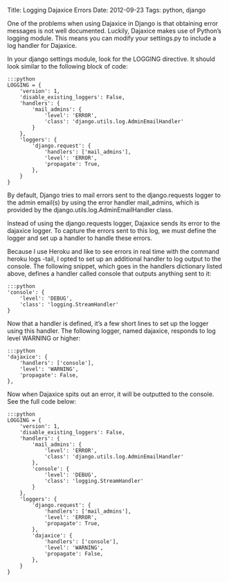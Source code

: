 Title: Logging Dajaxice Errors
Date: 2012-09-23
Tags: python, django

One of the problems when using Dajaxice in Django is that obtaining error
 messages is not well documented. Luckily, Dajaxice makes use of Python’s
 logging module. This means you can modify your settings.py to include a
 log handler for Dajaxice.

In your django settings module, look for the LOGGING directive. It should
 look similar to the following block of code:

    :::python
    LOGGING = {
        'version': 1,
        'disable_existing_loggers': False,
        'handlers': {
            'mail_admins': {
                'level': 'ERROR',
                'class': 'django.utils.log.AdminEmailHandler'
            }
        },
        'loggers': {
            'django.request': {
                'handlers': ['mail_admins'],
                'level': 'ERROR',
                'propagate': True,
            },
        }
    }

By default, Django tries to mail errors sent to the django.requests logger to
 the admin email(s) by using the error handler mail_admins, which is provided
 by the django.utils.log.AdminEmailHandler class.

Instead of using the django.requests logger, Dajaxice sends its error to the
 dajaxice logger. To capture the errors sent to this log, we must define the
 logger and set up a handler to handle these errors.

Because I use Heroku and like to see errors in real time with the command
 heroku logs -tail, I opted to set up an additional handler to log output
 to the console. The following snippet, which goes in the handlers dictionary
 listed above, defines a handler called console that outputs anything sent to it:

    :::python
    'console': {
        'level': 'DEBUG',
        'class': 'logging.StreamHandler'
    }

Now that a handler is defined, it’s a few short lines to set up the logger
 using this handler. The following logger, named dajaxice, responds to log
 level WARNING or higher:

    :::python
    'dajaxice': {
        'handlers': ['console'],
        'level': 'WARNING',
        'propagate': False,
    },

Now when Dajaxice spits out an error, it will be outputted to the console. See
 the full code below:

    :::python
    LOGGING = {
        'version': 1,
        'disable_existing_loggers': False,
        'handlers': {
            'mail_admins': {
                'level': 'ERROR',
                'class': 'django.utils.log.AdminEmailHandler'
            },
            'console': {
                'level': 'DEBUG',
                'class': 'logging.StreamHandler'
            }
        },
        'loggers': {
            'django.request': {
                'handlers': ['mail_admins'],
                'level': 'ERROR',
                'propagate': True,
            },
            'dajaxice': {
                'handlers': ['console'],
                'level': 'WARNING',
                'propagate': False,
            },
        }
    }

